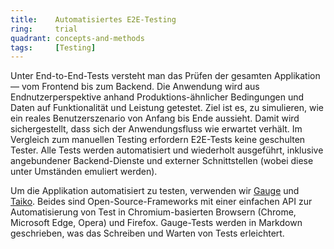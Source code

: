 ```yaml
---
title:    Automatisiertes E2E-Testing  
ring:     trial  
quadrant: concepts-and-methods
tags:     [Testing]
---
```


Unter End-to-End-Tests versteht man das Prüfen der gesamten Applikation — vom Frontend bis zum Backend. Die Anwendung
wird aus Endnutzerperspektive anhand Produktions-ähnlicher Bedingungen und Daten auf Funktionalität und Leistung
getestet. Ziel ist es, zu simulieren, wie ein reales Benutzerszenario von Anfang bis Ende aussieht. Damit wird
sichergestellt, dass sich der Anwendungsfluss wie erwartet verhält. Im Vergleich zum manuellen Testing erfordern
E2E-Tests keine geschulten Tester. Alle Tests werden automatisiert und wiederholt ausgeführt, inklusive angebundener
Backend-Dienste und externer Schnittstellen (wobei diese unter Umständen emuliert werden).

Um die Applikation automatisiert zu testen, verwenden wir [Gauge][gauge] und [Taiko][taiko]. Beides sind
Open-Source-Frameworks mit einer einfachen API zur Automatisierung von Test in Chromium-basierten Browsern (Chrome,
Microsoft Edge, Opera) und Firefox. Gauge-Tests werden in Markdown geschrieben, was das Schreiben und Warten von Tests
erleichtert.

[gauge]: https://gauge.org/
[taiko]: https://taiko.dev/

